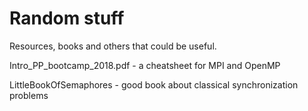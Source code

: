 # Random stuff
Resources, books and others that could be useful.

Intro_PP_bootcamp_2018.pdf - a cheatsheet for MPI and OpenMP

LittleBookOfSemaphores - good book about classical synchronization problems
